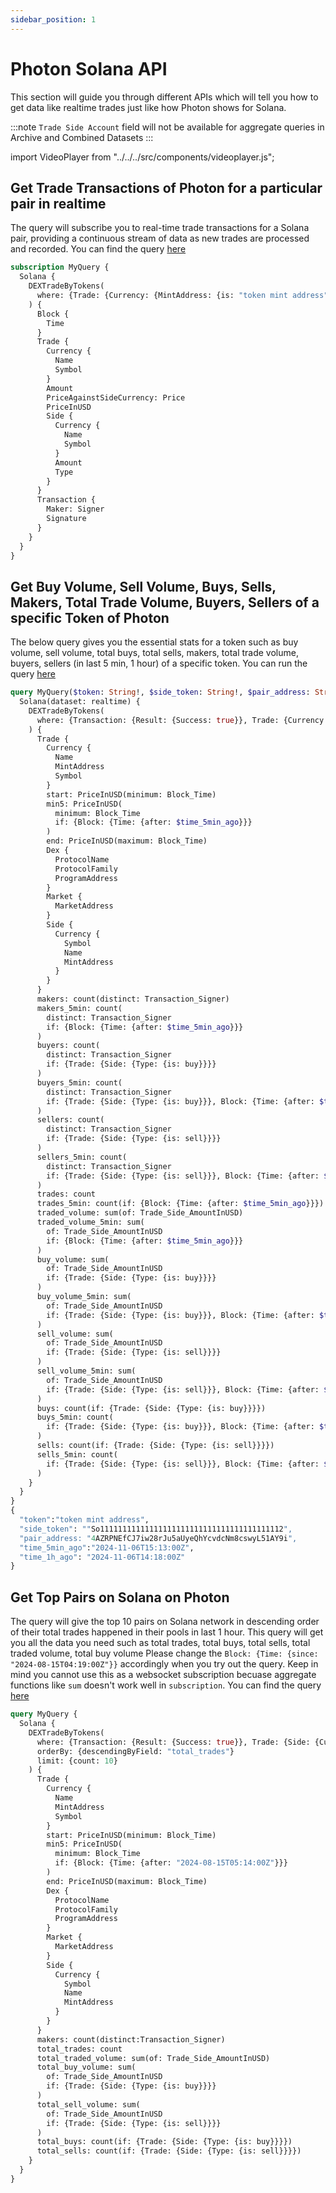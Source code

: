 ```yaml
---
sidebar_position: 1
---
```


# Photon Solana API

This section will guide you through different APIs which will tell you how to get data like realtime trades just like how Photon shows for Solana.

:::note
`Trade Side Account` field will not be available for aggregate queries in Archive and Combined Datasets
:::

import VideoPlayer from "../../../src/components/videoplayer.js";

## Get Trade Transactions of Photon for a particular pair in realtime

The query will subscribe you to real-time trade transactions for a Solana pair, providing a continuous stream of data as new trades are processed and recorded.
You can find the query [here](https://ide.bitquery.io/Get-Solana-pair-trades-data)

```graphql
subscription MyQuery {
  Solana {
    DEXTradeByTokens(
      where: {Trade: {Currency: {MintAddress: {is: "token mint address"}}, Side: {Currency: {MintAddress: {is: "So11111111111111111111111111111111111111112"}}}, Dex: {ProgramAddress: {is: "675kPX9MHTjS2zt1qfr1NYHuzeLXfQM9H24wFSUt1Mp8"}}}, Transaction: {Result: {Success: true}}}
    ) {
      Block {
        Time
      }
      Trade {
        Currency {
          Name
          Symbol
        }
        Amount
        PriceAgainstSideCurrency: Price
        PriceInUSD
        Side {
          Currency {
            Name
            Symbol
          }
          Amount
          Type
        }
      }
      Transaction {
        Maker: Signer
        Signature
      }
    }
  }
}

```

## Get Buy Volume, Sell Volume, Buys, Sells, Makers, Total Trade Volume, Buyers, Sellers of a specific Token of Photon

The below query gives you the essential stats for a token such as buy volume, sell volume, total buys, total sells, makers, total trade volume, buyers, sellers (in last 5 min, 1 hour) of a specific token.
You can run the query [here](https://ide.bitquery.io/Buys-Sells-BuyVolume-SellVolume-Makers-TotalTradedVolume-PriceinUSD-for-solana-token-pair)

```graphql
query MyQuery($token: String!, $side_token: String!, $pair_address: String!, $time_5min_ago: DateTime!, $time_1h_ago: DateTime!) {
  Solana(dataset: realtime) {
    DEXTradeByTokens(
      where: {Transaction: {Result: {Success: true}}, Trade: {Currency: {MintAddress: {is: $token}}, Side: {Currency: {MintAddress: {is: $side_token}}}, Market: {MarketAddress: {is: $pair_address}}}, Block: {Time: {since: $time_1h_ago}}}
    ) {
      Trade {
        Currency {
          Name
          MintAddress
          Symbol
        }
        start: PriceInUSD(minimum: Block_Time)
        min5: PriceInUSD(
          minimum: Block_Time
          if: {Block: {Time: {after: $time_5min_ago}}}
        )
        end: PriceInUSD(maximum: Block_Time)
        Dex {
          ProtocolName
          ProtocolFamily
          ProgramAddress
        }
        Market {
          MarketAddress
        }
        Side {
          Currency {
            Symbol
            Name
            MintAddress
          }
        }
      }
      makers: count(distinct: Transaction_Signer)
      makers_5min: count(
        distinct: Transaction_Signer
        if: {Block: {Time: {after: $time_5min_ago}}}
      )
      buyers: count(
        distinct: Transaction_Signer
        if: {Trade: {Side: {Type: {is: buy}}}}
      )
      buyers_5min: count(
        distinct: Transaction_Signer
        if: {Trade: {Side: {Type: {is: buy}}}, Block: {Time: {after: $time_5min_ago}}}
      )
      sellers: count(
        distinct: Transaction_Signer
        if: {Trade: {Side: {Type: {is: sell}}}}
      )
      sellers_5min: count(
        distinct: Transaction_Signer
        if: {Trade: {Side: {Type: {is: sell}}}, Block: {Time: {after: $time_5min_ago}}}
      )
      trades: count
      trades_5min: count(if: {Block: {Time: {after: $time_5min_ago}}})
      traded_volume: sum(of: Trade_Side_AmountInUSD)
      traded_volume_5min: sum(
        of: Trade_Side_AmountInUSD
        if: {Block: {Time: {after: $time_5min_ago}}}
      )
      buy_volume: sum(
        of: Trade_Side_AmountInUSD
        if: {Trade: {Side: {Type: {is: buy}}}}
      )
      buy_volume_5min: sum(
        of: Trade_Side_AmountInUSD
        if: {Trade: {Side: {Type: {is: buy}}}, Block: {Time: {after: $time_5min_ago}}}
      )
      sell_volume: sum(
        of: Trade_Side_AmountInUSD
        if: {Trade: {Side: {Type: {is: sell}}}}
      )
      sell_volume_5min: sum(
        of: Trade_Side_AmountInUSD
        if: {Trade: {Side: {Type: {is: sell}}}, Block: {Time: {after: $time_5min_ago}}}
      )
      buys: count(if: {Trade: {Side: {Type: {is: buy}}}})
      buys_5min: count(
        if: {Trade: {Side: {Type: {is: buy}}}, Block: {Time: {after: $time_5min_ago}}}
      )
      sells: count(if: {Trade: {Side: {Type: {is: sell}}}})
      sells_5min: count(
        if: {Trade: {Side: {Type: {is: sell}}}, Block: {Time: {after: $time_5min_ago}}}
      )
    }
  }
}
{
  "token":"token mint address",
  "side_token": ""So11111111111111111111111111111111111111112",
  "pair_address: "4AZRPNEfCJ7iw28rJu5aUyeQhYcvdcNm8cswyL51AY9i",
  "time_5min_ago":"2024-11-06T15:13:00Z",
  "time_1h_ago": "2024-11-06T14:18:00Z"
}
```

## Get Top Pairs on Solana on Photon

The query will give the top 10 pairs on Solana network in descending order of their total trades happened in their pools in last 1 hour. This query will get you all the data you need such as total trades, total buys, total sells, total traded volume, total buy volume
Please change the `Block: {Time: {since: "2024-08-15T04:19:00Z"}}` accordingly when you try out the query.
Keep in mind you cannot use this as a websocket subscription becuase aggregate functions like `sum` doesn't work well in `subscription`.
You can find the query [here](https://ide.bitquery.io/Photon--All-in-One-query_1)

```graphql
query MyQuery {
  Solana {
    DEXTradeByTokens(
      where: {Transaction: {Result: {Success: true}}, Trade: {Side: {Currency: {MintAddress: {is: "So11111111111111111111111111111111111111112"}}}}, Block: {Time: {since: "2024-08-15T04:19:00Z"}}}
      orderBy: {descendingByField: "total_trades"}
      limit: {count: 10}
    ) {
      Trade {
        Currency {
          Name
          MintAddress
          Symbol
        }
        start: PriceInUSD(minimum: Block_Time)
        min5: PriceInUSD(
          minimum: Block_Time
          if: {Block: {Time: {after: "2024-08-15T05:14:00Z"}}}
        )
        end: PriceInUSD(maximum: Block_Time)
        Dex {
          ProtocolName
          ProtocolFamily
          ProgramAddress
        }
        Market {
          MarketAddress
        }
        Side {
          Currency {
            Symbol
            Name
            MintAddress
          }
        }
      }
      makers: count(distinct:Transaction_Signer)
      total_trades: count
      total_traded_volume: sum(of: Trade_Side_AmountInUSD)
      total_buy_volume: sum(
        of: Trade_Side_AmountInUSD
        if: {Trade: {Side: {Type: {is: buy}}}}
      )
      total_sell_volume: sum(
        of: Trade_Side_AmountInUSD
        if: {Trade: {Side: {Type: {is: sell}}}}
      )
      total_buys: count(if: {Trade: {Side: {Type: {is: buy}}}})
      total_sells: count(if: {Trade: {Side: {Type: {is: sell}}}})
    }
  }
}
```
